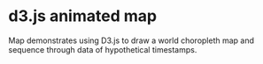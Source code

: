 d3.js animated map
=======

Map demonstrates using D3.js to draw a world choropleth map and sequence through data of hypothetical timestamps.
